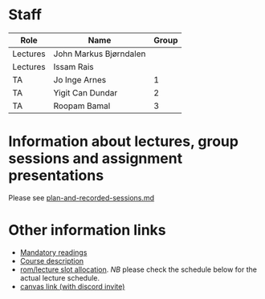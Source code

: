 # Staff

| Role     | Name                   | Group |
|----------|------------------------|-------|
| Lectures | John Markus Bjørndalen |       |
| Lectures | Issam Rais             |       |
| TA       | Jo Inge Arnes          | 1     |
| TA       | Yigit Can Dundar       | 2     |
| TA       | Roopam Bamal           | 3     |

# Information about lectures, group sessions and assignment presentations

Please see [plan-and-recorded-sessions.md](plan-and-recorded-sessions.md)



# Other information links

* [Mandatory readings](mandatory-readings.md)
* [Course description](https://uit.no/utdanning/emner/emne/721868/inf-3201)
* [rom/lecture slot allocation](https://tp.uio.no/uit/timeplan/timeplan.php?type=course&id[]=INF-3201%2C1&sort=week). *NB* please check the schedule below for the actual lecture schedule.
* [canvas link (with discord invite)](https://uit.instructure.com/courses/22516)
